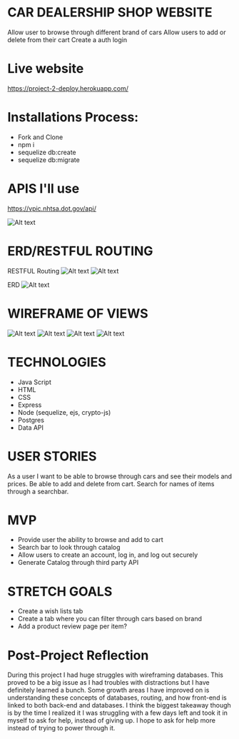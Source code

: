 # CAR DEALERSHIP SHOP WEBSITE
Allow user to browse through different brand of cars
Allow users to add or delete from their cart
Create a auth login

# Live website
https://project-2-deploy.herokuapp.com/

# Installations Process:
* Fork and Clone
* npm i
* sequelize db:create
* sequelize db:migrate



# APIS I'll use
https://vpic.nhtsa.dot.gov/api/

![Alt text](/imgs/apiResp.png "Car API")


# ERD/RESTFUL ROUTING
RESTFUL Routing
![Alt text](/imgs/restfulRouting1.png "")
![Alt text](/imgs/restfulRouting2.png "")

ERD
![Alt text](/imgs/Untitled.drawio.png "")


# WIREFRAME OF VIEWS
![Alt text](/imgs/login-form-v2.webp "")
![Alt text](/imgs/shop-homepage.png "")
![Alt text](/imgs/shopping-cart-page-02.png "")
![Alt text](/imgs/one-page-template-preview-68878.jpg "")

# TECHNOLOGIES
* Java Script
* HTML
* CSS
* Express
* Node (sequelize, ejs, crypto-js)
* Postgres
* Data API

# USER STORIES
As a user I want to be able to browse through cars and see their models and prices. Be able to add and delete from cart. Search for names of items through a searchbar.


# MVP
* Provide user the ability to browse and add to cart
* Search bar to look through catalog
* Allow users to create an account, log in, and log out securely
* Generate Catalog through third party API

# STRETCH GOALS
* Create a wish lists tab
* Create a tab where you can filter through cars based on brand
* Add a product review page per item?

# Post-Project Reflection
During this project I had huge struggles with wireframing databases. This proved to be a big issue as I had troubles with distractions but I have definitely learned a bunch. Some growth areas I have improved on is understanding these concepts of databases, routing, and how front-end is linked to both back-end and databases. I think the biggest takeaway though is by the time I realized it I was struggling with a few days left and took it in myself to ask for help, instead of giving up. I hope to ask for help more instead of trying to power through it.